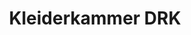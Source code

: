 ---
title: "Kleiderkammer DRK"
url: /buchholz-in-der-nordheide/kleiderkammer-drk/
shop: Gebrauchtwaren
---